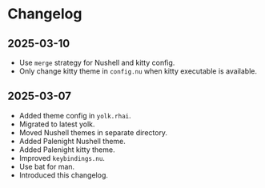# Changelog

## 2025-03-10

- Use `merge` strategy for Nushell and kitty config.
- Only change kitty theme in `config.nu` when kitty executable is available.

## 2025-03-07

- Added theme config in `yolk.rhai`.
- Migrated to latest yolk.
- Moved Nushell themes in separate directory.
- Added Palenight Nushell theme.
- Added Palenight kitty theme.
- Improved `keybindings.nu`.
- Use bat for man.
- Introduced this changelog.

